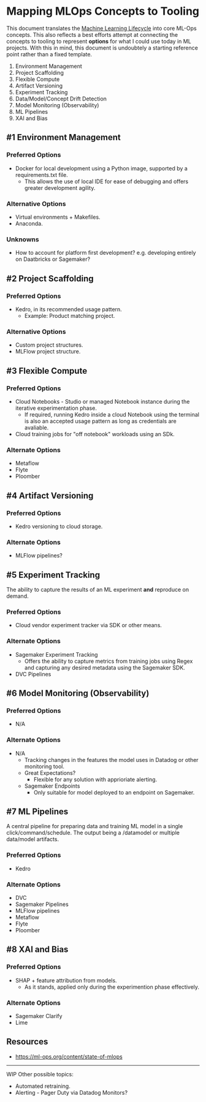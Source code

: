 # Mapping MLOps Concepts to Tooling

This document translates the [Machine Learning Lifecycle](../ml-lifecycle.md) into core ML-Ops concepts. This also reflects a best efforts attempt at connecting the concepts to tooling to represent **options** for what I could use today in ML projects. With this in mind, this document is undoubtely a starting reference point rather than a fixed template. 

1. Environment Management
2. Project Scaffolding
3. Flexible Compute
4. Artifact Versioning
5. Experiment Tracking
6. Data/Model/Concept Drift Detection
7. Model Monitoring (Observability)
8. ML Pipelines
9. XAI and Bias

## #1 Environment Management

### Preferred Options 
- Docker for local development using a Python image, supported by a requirements.txt file.
    - This allows the use of local IDE for ease of debugging and offers greater development agility.

### Alternative Options
- Virtual environments + Makefiles.
- Anaconda.

### Unknowns

- How to account for platform first development? e.g. developing entirely on Daatbricks or Sagemaker?

## #2 Project Scaffolding

### Preferred Options
- Kedro, in its recommended usage pattern.
    - Example: Product matching project.

### Alternative Options
- Custom project structures.
- MLFlow project structure.

## #3 Flexible Compute

### Preferred Options
- Cloud Notebooks - Studio or managed Notebook instance during the iterative experimentation phase.
    - If required, running Kedro inside a cloud Notebook using the terminal is also an accepted usage pattern as long as credentials are avaliable.
- Cloud training jobs for "off notebook" workloads using an SDk. 

### Alternate Options
- Metaflow
- Flyte
- Ploomber

## #4 Artifact Versioning

### Preferred Options
- Kedro versioning to cloud storage.

### Alternate Options
- MLFlow pipelines?

## #5 Experiment Tracking

The ability to capture the results of an ML experiment **and** reproduce on demand.

### Preferred Options
- Cloud vendor experiment tracker via SDK or other means.

### Alternate Options
- Sagemaker Experiment Tracking
    - Offers the ability to capture metrics from training jobs using Regex and capturing any desired metadata using the Sagemaker SDK. 
- DVC Pipelines

## #6 Model Monitoring (Observability)

### Preferred Options
- N/A

### Alternate Options
- N/A
    - Tracking changes in the features the model uses in Datadog or other monitoring tool.
    - Great Expectations?
        - Flexible for any solution with apprioriate alerting.
    - Sagemaker Endpoints
        - Only suitable for model deployed to an endpoint on Sagemaker.

## #7 ML Pipelines

A central pipeline for preparing data and training ML model in a single click/command/schedule. The output being a /datamodel or multiple data/model artifacts.

### Preferred Options
- Kedro

### Alternate Options
- DVC
- Sagemaker Pipelines
- MLFlow pipelines
- Metaflow
- Flyte
- Ploomber

## #8 XAI and Bias

### Preferred Options
- SHAP + feature attribution from models.
    - As it stands, applied only during the experimention phase effectively. 

### Alternate Options
- Sagemaker Clarify
- Lime

## Resources

- https://ml-ops.org/content/state-of-mlops

---
WIP Other possible topics:
- Automated retraining.
- Alerting - Pager Duty via Datadog Monitors?


